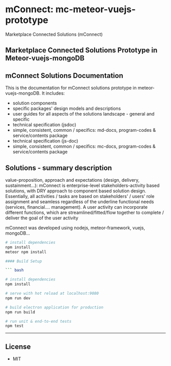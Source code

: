 # mConnect: mc-meteor-vuejs-prototype

Marketplace Connected Solutions (mConnect)

## Marketplace Connected Solutions Prototype in Meteor-vuejs-mongoDB

## mConnect Solutions Documentation

This is the documentation for mConnect solutions prototype in meteor-vuejs-mongoDB. It includes:

- solution components
- specific packages' design models and descriptions
- user guides for all aspects of the solutions landscape - general and specific
- technical specification (jsdoc)
- simple, consistent, common / specifics: md-docs, program-codes & service/contents package
- technical specification (js-doc)
- simple, consistent, common / specifics: mc-docs, program-codes & service/contents package

## Solutions - summary description

  value-proposition, approach and expectations (design, delivery, sustainment...): mConnect is enterprise-level stakeholders-activity based solutions, with DRY approach to component based solution design. Essentially, all activities / tasks are based on stakeholders' / users' role assignment and seamless regardless of the underline functional needs (services, financial.... management). A user activity can incorporate different functions, which are streamlined/fitted/flow together to complete / deliver the goal of the user activity

mConnect was developed using nodejs, meteor-framework, vuejs, mongoDB...

``` bash
# install dependencies
npm install
meteor npm install

#### Build Setup

``` bash

# install dependencies
npm install

# serve with hot reload at localhost:9080
npm run dev

# build electron application for production
npm run build

# run unit & end-to-end tests
npm test

```

---

## License

- MIT